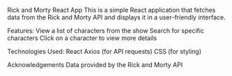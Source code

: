 Rick and Morty React App
This is a simple React application that fetches data from the Rick and Morty API and displays it in a user-friendly interface.

Features:
View a list of characters from the show
Search for specific characters
Click on a character to view more details

Technologies Used:
React
Axios (for API requests)
CSS (for styling)

Acknowledgements
Data provided by the Rick and Morty API
